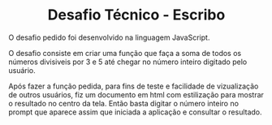 <h1 align="center"> Desafio Técnico - Escribo </h1>

<p aling="center">
O desafio pedido foi desenvolvido na linguagem JavaScript.
</p>

<p aling="center">
O desafio consiste em criar uma função que faça a soma de todos os números divisiveis por 3 e 5 até chegar no número inteiro digitado pelo usuário.
</p>

<p aling="center">
Após fazer a função pedida, para fins de teste e facilidade de vizualização de outros usuários, fiz um documento em html com estilização para mostrar o resultado no centro da tela. Então basta digitar o número inteiro no prompt que aparece assim que iniciada a aplicação e consultar o resultado. 
</p>

